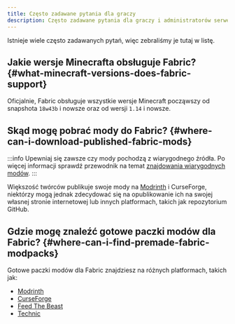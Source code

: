 ```yaml
---
title: Często zadawane pytania dla graczy
description: Często zadawane pytania dla graczy i administratorów serwerów dotyczące Fabric.
---
```


Istnieje wiele często zadawanych pytań, więc zebraliśmy je tutaj w listę.

## Jakie wersje Minecrafta obsługuje Fabric? {#what-minecraft-versions-does-fabric-support}

Oficjalnie, Fabric obsługuje wszystkie wersje Minecraft począwszy od snapshota `18w43b` i nowsze oraz od wersji `1.14` i nowsze.

## Skąd mogę pobrać mody do Fabric? {#where-can-i-download-published-fabric-mods}

:::info
Upewniaj się zawsze czy mody pochodzą z wiarygodnego źródła. Po więcej informacji sprawdź przewodnik na temat [znajdowania wiarygodnych modów](./finding-mods).
:::

Większość twórców publikuje swoje mody na [Modrinth](https://modrinth.com/mods?g=categories:%27fabric%27) i CurseForge, niektórzy mogą jednak zdecydować się na opublikowanie ich na swojej własnej stronie internetowej lub innych platformach, takich jak repozytorium GitHub.

## Gdzie mogę znaleźć gotowe paczki modów dla Fabric? {#where-can-i-find-premade-fabric-modpacks}

Gotowe paczki modów dla Fabric znajdziesz na różnych platformach, takich jak:

- [Modrinth](https://modrinth.com/modpacks?g=categories:%27fabric%27)
- [CurseForge](https://www.curseforge.com/minecraft/search?class=modpacks\\&gameVersionTypeId=4)
- [Feed The Beast](https://www.feed-the-beast.com/ftb-app)
- [Technic](https://www.technicpack.net/modpacks)
